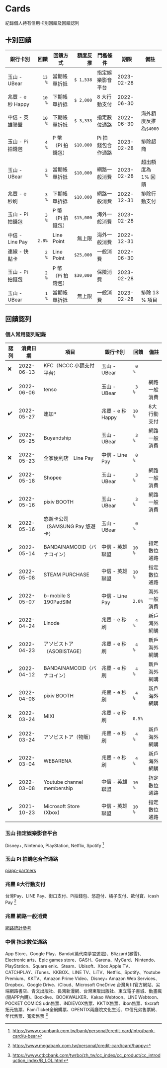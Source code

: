 # Cards

紀錄個人持有信用卡別回饋及回饋認列


## 卡別回饋

銀行卡別           | 回饋   | 回饋方式        | 額度反推  | 門檻條件         | 期限        | 備註
-----------------|------:|---------------|--------:|----------------|------------|-----
玉山 - UBear      |`13  %`| 當期帳單折抵     |`$ 1,538`| 指定娛樂影音平台   | 2023-02-28
兆豐 - e 秒 Happy　|`10  %`| 下期帳單折抵     |`$ 2,000`| 8 大行動支付　    | 2022-06-30
中信 - 英雄聯盟     |`10  %`| 下期帳單折抵     |`$ 3,333`| 指定數位通路      | 2022-06-30 | 海外額度反推為`$4000`
玉山 - Pi 拍錢包　  |` 4  %`| P 幣（Pi 拍錢包）|`$10,000`| Pi 拍錢包合作通路　| 2023-02-28 | 排除超商
玉山 - UBear      |` 3  %`| 當期帳單折抵     |`$10,000`| 網路一般消費      | 2023-02-28 | 超出額度為 1% 回饋
兆豐 - e 秒刷      |` 3  %`| 下期帳單折抵     |`$10,000`| 網路一般消費      | 2022-12-31 | 排除行動支付
玉山 - Pi 拍錢包　  |` 3  %`| P 幣（Pi 拍錢包）|`$15,000`| 海外一般消費      | 2023-02-28
中信 - Line Pay   |` 2.8%`| Line Point    | 無上限　  | 海外一般消費      | 2022-12-31
連線 - 快點卡　     |` 2  %`| Line Point    |`$25,000`| 一般消費         | 2022-06-30
玉山 - Pi 拍錢包　  |` 2  %`| P 幣（Pi 拍錢包）|`$30,000`| 保險消費         | 2023-02-28
玉山 - UBear      |` 1  %`| 當期帳單折抵     | 無上限　  | 一般消費         | 2023-02-28 | 排除 13 % 項目


## 回饋認列

### 個人常用認列紀錄

認列| 消費日期     | 項目                        | 銀行卡別           | 回饋   | 備註
---|------------|----------------------------|------------------|-------|-
❌  | 2022-06-13 | KFC（NCCC 小額支付平台）       | 玉山 - UBear      |` 0  %`
✔️  | 2022-06-06 | tenso                      | 玉山 - UBear      |` 3  %`| 網路一般消費
✔️  | 2022-05-27 | 連加*                       | 兆豐 - e 秒 Happy　|`10  %`| 8大行動支付
✔️  | 2022-05-25 | Buyandship                 | 玉山 - UBear      |` 3  %`| 網路一般消費
❌  | 2022-05-23 | 全家便利店　Line Pay          | 中信 - Line Pay   |` 0  %`
✔️  | 2022-05-18 | Shopee                     | 玉山 - UBear      |` 3  %`| 網路一般消費
✔️  | 2022-05-16 | pixiv BOOTH                | 玉山 - UBear      |` 3  %`| 網路一般消費
❌  | 2022-05-16 | 悠遊卡公司（SAMSUNG Pay 悠遊卡）| 玉山 - UBear      |` 0  %`
✔️  | 2022-05-14 | BANDAINAMCOID（バナコイン）　  | 中信 - 英雄聯盟     |`10  %`| 指定數位通路
✔️  | 2022-05-08 | STEAM PURCHASE             | 中信 - 英雄聯盟     |`10  %`| 指定數位通路
✔️  | 2022-05-07 | b-mobile S 190PadSIM       | 中信 - Line Pay   |` 2.8%`| 海外一般消費
✔️  | 2022-04-24 | Linode                     | 兆豐 - e 秒刷      |` 4  %`| 新戶海外網購
✔️  | 2022-04-23 | アソビストア（ASOBISTAGE）     | 兆豐 - e 秒刷      |` 4  %`| 新戶海外網購
✔️  | 2022-04-12 | BANDAINAMCOID（バナコイン）　  | 兆豐 - e 秒刷      |` 4  %`| 新戶海外網購
✔️  | 2022-04-08 | pixiv BOOTH                | 兆豐 - e 秒刷      |` 4  %`| 新戶海外網購
❌  | 2022-03-24 | MIXI                       | 兆豐 - e 秒刷      |` 0.5%`
✔️  | 2022-03-24 | アソビストア（物販）            | 兆豐 - e 秒刷      |` 4  %`| 新戶海外網購
✔️  | 2022-03-04 | WEBARENA                   | 兆豐 - e 秒刷      |` 4  %`| 新戶海外網購
✔️  | 2022-03-08 | Youtube channel membership | 中信 - 英雄聯盟     |`10  %`| 指定數位通路
✔️  | 2021-10-23 | Microsoft Store (Xbox)     | 中信 - 英雄聯盟     |`10  %`| 指定數位通路


### 玉山 指定娛樂影音平台

Disney+, Nintendo, PlayStation, Netflix, Spotify [^1]


### 玉山 Pi 拍錢包合作通路

[piapp-partners](https://www.piapp.com.tw/enterprise/partners)


### 兆豐 8大行動支付

台灣Pay、LINE Pay、街口支付、Pi拍錢包、悠遊付、橘子支付、歐付寶、icash Pay [^2]


### 兆豐 網路一般消費

[網路統計參考](https://docs.google.com/spreadsheets/d/e/2PACX-1vRKRbikGbmzN266nhb4mJcRw2-LYG3qODVmzMGFZKLVf3MrKoBJI74NaBlSX9nOsq8HOhSFOEy0n8TF/pubhtml)


### 中信 指定數位通路

App Store、Google Play、Bandai(萬代南夢宮遊戲)、Blizzard(暴雪)、Electronic arts、Epic games store、GASH、Garena、MyCard、Nintendo、PlayStation、Square enix、Steam、Ubisoft、Xbox
Apple TV、CATCHPLAY、iTunes、KKBOX、LINE TV、LiTV、Netflix、Spotify、Youtube Premium、KKTV、Amazon Prime Video、Disney+
Amazon Web Services、Dropbox、Google Drive、iCloud、Microsoft OneDrive
台灣角川官方網站、尖端網路書店、青文出版社、長鴻新漫網、台灣東販出版社、東立電子書城、動畫瘋(限APP內購)、Booklive、BOOKWALKER、Kakao Webtoon、LINE Webtoon、POCKET COMICS
udn售票、iNDIEVOX售票、KKTIX售票、ibon售票、tixcraft拓元售票、FamiTicket全網購票、OPENTIX兩廳院文化生活、中信兄弟售票網、年代售票、寬宏售票
[^3]


[^1]: https://www.esunbank.com.tw/bank/personal/credit-card/intro/bank-card/u-bear
[^2]: https://www.megabank.com.tw/personal/credit-card/card/happy
[^3]: https://www.ctbcbank.com/twrbo/zh_tw/cc_index/cc_product/cc_introduction_index/B_LOL.html
